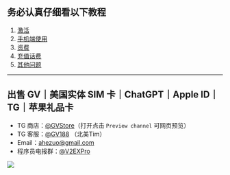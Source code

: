 ## 务必认真仔细看以下教程

1. [激活](https://github.com/ssnhd/paygo/wiki/激活)
2. [手机端使用](https://github.com/ssnhd/paygo/wiki/手机端使用)
3. [资费](https://github.com/ssnhd/paygo/wiki/资费)
4. [充值话费](https://github.com/ssnhd/paygo/wiki/充值话费)
5. [其他问题](https://github.com/ssnhd/paygo/wiki/其他问题)

---

## 出售 GV｜美国实体 SIM 卡｜ChatGPT｜Apple ID｜TG｜苹果礼品卡

- TG 商店：[@GVStore](https://t.me/gvstore)（打开点击 `Preview channel` 可网页预览）
- TG 客服：[@GV188](https://t.me/GV188) （北美Tim）
- Email：<ahezuo@gmail.com> 
- 程序员电报群：[@V2EXPro](https://t.me/V2EXPro)

![](https://i.imgur.com/9ysVXCr.png)
